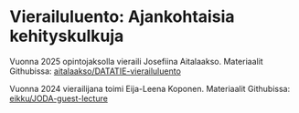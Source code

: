 # Vierailuluento: Ajankohtaisia kehityskulkuja

Vuonna 2025 opintojaksolla vieraili Josefiina Aitalaakso. Materiaalit Githubissa: [aitalaakso/DATATIE-vierailuluento](https://github.com/aitalaakso/DATATIE-vierailuluento)

Vuonna 2024 vierailijana toimi Eija-Leena Koponen. Materiaalit Githubissa: [eikku/JODA-guest-lecture](https://github.com/eikku/JODA-guest-lecture)